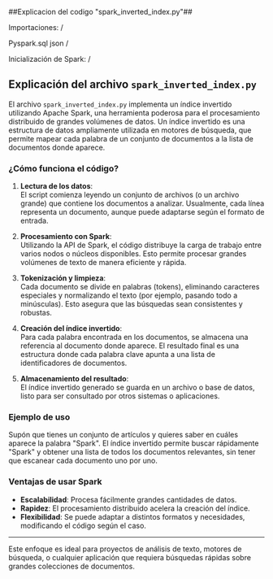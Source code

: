 ##Explicacion del codigo "spark_inverted_index.py"##

Importaciones: /

Pyspark.sql
json /

Inicialización de Spark: /







## Explicación del archivo `spark_inverted_index.py`

El archivo `spark_inverted_index.py` implementa un índice invertido utilizando Apache Spark, una herramienta poderosa para el procesamiento distribuido de grandes volúmenes de datos. Un índice invertido es una estructura de datos ampliamente utilizada en motores de búsqueda, que permite mapear cada palabra de un conjunto de documentos a la lista de documentos donde aparece.

### ¿Cómo funciona el código?

1. **Lectura de los datos**:  
   El script comienza leyendo un conjunto de archivos (o un archivo grande) que contiene los documentos a analizar. Usualmente, cada línea representa un documento, aunque puede adaptarse según el formato de entrada.

2. **Procesamiento con Spark**:  
   Utilizando la API de Spark, el código distribuye la carga de trabajo entre varios nodos o núcleos disponibles. Esto permite procesar grandes volúmenes de texto de manera eficiente y rápida.

3. **Tokenización y limpieza**:  
   Cada documento se divide en palabras (tokens), eliminando caracteres especiales y normalizando el texto (por ejemplo, pasando todo a minúsculas). Esto asegura que las búsquedas sean consistentes y robustas.

4. **Creación del índice invertido**:  
   Para cada palabra encontrada en los documentos, se almacena una referencia al documento donde aparece. El resultado final es una estructura donde cada palabra clave apunta a una lista de identificadores de documentos.

5. **Almacenamiento del resultado**:  
   El índice invertido generado se guarda en un archivo o base de datos, listo para ser consultado por otros sistemas o aplicaciones.

### Ejemplo de uso

Supón que tienes un conjunto de artículos y quieres saber en cuáles aparece la palabra "Spark". El índice invertido permite buscar rápidamente "Spark" y obtener una lista de todos los documentos relevantes, sin tener que escanear cada documento uno por uno.

### Ventajas de usar Spark

- **Escalabilidad**: Procesa fácilmente grandes cantidades de datos.
- **Rapidez**: El procesamiento distribuido acelera la creación del índice.
- **Flexibilidad**: Se puede adaptar a distintos formatos y necesidades, modificando el código según el caso.

---

Este enfoque es ideal para proyectos de análisis de texto, motores de búsqueda, o cualquier aplicación que requiera búsquedas rápidas sobre grandes colecciones de documentos.
